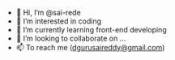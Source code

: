 - 👋 Hi, I’m @sai-rede
- 👀 I’m interested in coding
- 🌱 I’m currently learning front-end developing
- 💞️ I’m looking to collaborate on ...
- 📫 To reach me (dgurusaireddy@gmail.com)

<!---
sai-rede/sai-rede is a ✨ special ✨ repository because its `README.md` (this file) appears on your GitHub profile.
You can click the Preview link to take a look at your changes.
--->
